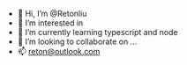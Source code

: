- 👋 Hi, I’m @Retonliu
- 👀 I’m interested in 
- 🌱 I’m currently learning typescript and node
- 💞️ I’m looking to collaborate on ...
- 📫 reton@outlook.com

<!---
Retonliu/Retonliu is a ✨ special ✨ repository because its `README.md` (this file) appears on your GitHub profile.
You can click the Preview link to take a look at your changes.
--->
